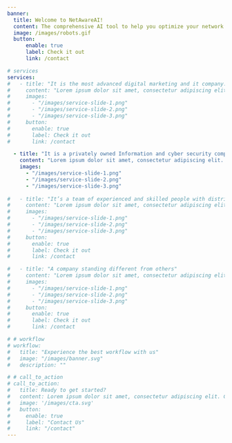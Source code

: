 ```yaml
---
banner:
  title: Welcome to NetAwareAI!
  content: The comprehensive AI tool to help you optimize your network energy consumption needs!
  image: /images/robots.gif
  button:
      enable: true
      label: Check it out
      link: /contact

# services
services:
#   - title: "It is the most advanced digital marketing and it company."
#     content: "Lorem ipsum dolor sit amet, consectetur adipiscing elit. Consequat tristique eget amet, tempus eu at consecttur. Leo facilisi nunc viverra tellus. Ac laoreet sit vel consquat. consectetur adipiscing elit. Consequat tristique eget amet, tempus eu at consecttur. Leo facilisi nunc viverra tellus. Ac laoreet sit vel consquat."
#     images:
#       - "/images/service-slide-1.png"
#       - "/images/service-slide-2.png"
#       - "/images/service-slide-3.png"
#     button:
#       enable: true
#       label: Check it out
#       link: /contact

  - title: "It is a privately owned Information and cyber security company"
    content: "Lorem ipsum dolor sit amet, consectetur adipiscing elit. Consequat tristique eget amet, tempus eu at consecttur. Leo facilisi nunc viverra tellus. Ac laoreet sit vel consquat. consectetur adipiscing elit. Consequat tristique eget amet, tempus eu at consecttur. Leo facilisi nunc viverra tellus. Ac laoreet sit vel consquat."
    images: 
      - "/images/service-slide-1.png"
      - "/images/service-slide-2.png"
      - "/images/service-slide-3.png"
  
#   - title: "It’s a team of experienced and skilled people with distributions"
#     content: "Lorem ipsum dolor sit amet, consectetur adipiscing elit. Consequat tristique eget amet, tempus eu at consecttur. Leo facilisi nunc viverra tellus. Ac laoreet sit vel consquat. consectetur adipiscing elit. Consequat tristique eget amet, tempus eu at consecttur. Leo facilisi nunc viverra tellus. Ac laoreet sit vel consquat."
#     images:
#       - "/images/service-slide-1.png"
#       - "/images/service-slide-2.png"
#       - "/images/service-slide-3.png"
#     button:
#       enable: true
#       label: Check it out
#       link: /contact

#   - title: "A company standing different from others"
#     content: "Lorem ipsum dolor sit amet, consectetur adipiscing elit. Consequat tristique eget amet, tempus eu at consecttur. Leo facilisi nunc viverra tellus. Ac laoreet sit vel consquat. consectetur adipiscing elit. Consequat tristique eget amet, tempus eu at consecttur. Leo facilisi nunc viverra tellus. Ac laoreet sit vel consquat."
#     images:
#       - "/images/service-slide-1.png"
#       - "/images/service-slide-2.png"
#       - "/images/service-slide-3.png"
#     button:
#       enable: true
#       label: Check it out
#       link: /contact

# # workflow
# workflow: 
#   title: "Experience the best workflow with us"
#   image: "/images/banner.svg"
#   description: ""

# # call_to_action
# call_to_action:
#   title: Ready to get started?
#   content: Lorem ipsum dolor sit amet, consectetur adipiscing elit. Consequat tristique eget amet, tempus eu at consecttur.
#   image: '/images/cta.svg'
#   button:
#     enable: true
#     label: "Contact Us"
#     link: "/contact"
---
```

